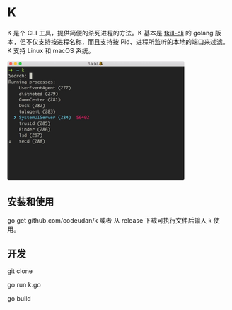 # K

K 是个 CLI 工具，提供简便的杀死进程的方法。K 基本是 [fkill-cli](https://github.com/sindresorhus/fkill-cli) 的 golang 版本，但不仅支持按进程名称，而且支持按 Pid、进程所监听的本地的端口来过滤。K 支持 Linux 和 macOS 系统。

<img src="./show.jpg" alt="" style="width:400px">

## 安装和使用

go get github.com/codeudan/k 或者 从 release 下载可执行文件后输入 k 使用。

## 开发
git clone

go run k.go

go build

